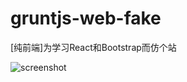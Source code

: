 # gruntjs-web-fake
[纯前端]为学习React和Bootstrap而仿个站

![screenshot](http://ofx24fene.bkt.clouddn.com//img/project/grunt_web_screenshot.jpg)